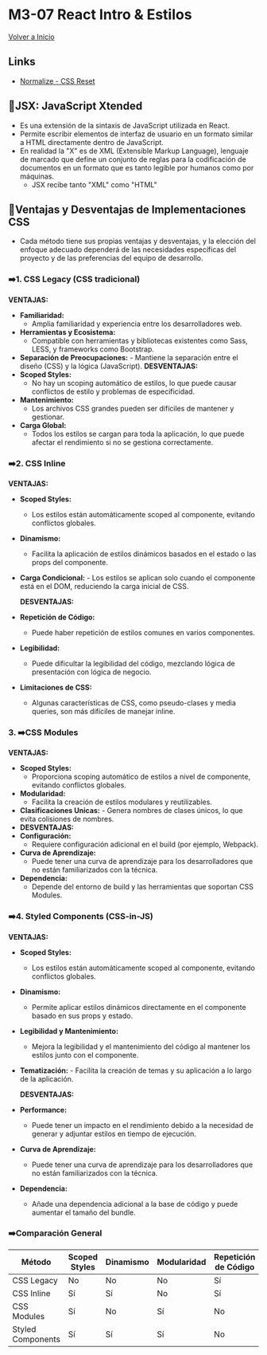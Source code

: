 # M3-07 React Intro & Estilos

[Volver a Inicio](../README.md)

## Links
- [Normalize - CSS Reset](https://necolas.github.io/normalize.css/)

## 🎯JSX: JavaScript Xtended

- Es una extensión de la sintaxis de JavaScript utilizada en React.
- Permite escribir elementos de interfaz de usuario en un formato similar a HTML directamente dentro de JavaScript.
- En realidad la "X" es de XML (Extensible Markup Language), lenguaje de marcado que define un conjunto de reglas para la codificación de documentos en un formato que es tanto legible por humanos como por máquinas.
  - JSX recibe tanto "XML" como "HTML"

## 🎯Ventajas y Desventajas de Implementaciones CSS

- Cada método tiene sus propias ventajas y desventajas, y la elección del enfoque adecuado dependerá de las necesidades específicas del proyecto y de las preferencias del equipo de desarrollo.

### ➡️1. CSS Legacy (CSS tradicional)

**VENTAJAS:**

- **Familiaridad:**
  - Amplia familiaridad y experiencia entre los desarrolladores web.
- **Herramientas y Ecosistema:**
  - Compatible con herramientas y bibliotecas existentes como Sass, LESS, y frameworks como Bootstrap.
- **Separación de Preocupaciones:** - Mantiene la separación entre el diseño (CSS) y la lógica (JavaScript).
  **DESVENTAJAS:**
- **Scoped Styles:**
  - No hay un scoping automático de estilos, lo que puede causar conflictos de estilo y problemas de especificidad.
- **Mantenimiento:**
  - Los archivos CSS grandes pueden ser difíciles de mantener y gestionar.
- **Carga Global:**
  - Todos los estilos se cargan para toda la aplicación, lo que puede afectar el rendimiento si no se gestiona correctamente.

### ➡️2. CSS Inline

**VENTAJAS:**

- **Scoped Styles:**
  - Los estilos están automáticamente scoped al componente, evitando conflictos globales.
- **Dinamismo:**
  - Facilita la aplicación de estilos dinámicos basados en el estado o las props del componente.
- **Carga Condicional:** - Los estilos se aplican solo cuando el componente está en el DOM, reduciendo la carga inicial de CSS.

  **DESVENTAJAS:**

- **Repetición de Código:**
  - Puede haber repetición de estilos comunes en varios componentes.
- **Legibilidad:**
  - Puede dificultar la legibilidad del código, mezclando lógica de presentación con lógica de negocio.
- **Limitaciones de CSS:**
  - Algunas características de CSS, como pseudo-clases y media queries, son más difíciles de manejar inline.

### 3. ➡️CSS Modules

**VENTAJAS:**

- **Scoped Styles:**
  - Proporciona scoping automático de estilos a nivel de componente, evitando conflictos globales.
- **Modularidad:**
  - Facilita la creación de estilos modulares y reutilizables.
- **Clasificaciones Unicas:** - Genera nombres de clases únicos, lo que evita colisiones de nombres.
- **DESVENTAJAS:**
- **Configuración:**
  - Requiere configuración adicional en el build (por ejemplo, Webpack).
- **Curva de Aprendizaje:**
  - Puede tener una curva de aprendizaje para los desarrolladores que no están familiarizados con la técnica.
- **Dependencia:**
  - Depende del entorno de build y las herramientas que soportan CSS Modules.

### ➡️4. Styled Components (CSS-in-JS)

**VENTAJAS:**

- **Scoped Styles:**
  - Los estilos están automáticamente scoped al componente, evitando conflictos globales.
- **Dinamismo:**
  - Permite aplicar estilos dinámicos directamente en el componente basado en sus props y estado.
- **Legibilidad y Mantenimiento:**
  - Mejora la legibilidad y el mantenimiento del código al mantener los estilos junto con el componente.
- **Tematización:** - Facilita la creación de temas y su aplicación a lo largo de la aplicación.

  **DESVENTAJAS:**

- **Performance:**
  - Puede tener un impacto en el rendimiento debido a la necesidad de generar y adjuntar estilos en tiempo de ejecución.
- **Curva de Aprendizaje:**
  - Puede tener una curva de aprendizaje para los desarrolladores que no están familiarizados con la técnica.
- **Dependencia:**
  - Añade una dependencia adicional a la base de código y puede aumentar el tamaño del bundle.

### ➡️Comparación General

| Método            | Scoped Styles | Dinamismo | Modularidad | Repetición de Código | Curva de Aprendizaje | Rendimiento | Herramientas y Ecosistema |
| ----------------- | ------------- | --------- | ----------- | -------------------- | -------------------- | ----------- | ------------------------- |
| CSS Legacy        | No            | No        | No          | Sí                   | Baja                 | Bueno       | Alta                      |
| CSS Inline        | Sí            | Sí        | No          | Sí                   | Baja                 | Bueno       | Baja                      |
| CSS Modules       | Sí            | No        | Sí          | No                   | Media                | Bueno       | Media                     |
| Styled Components | Sí            | Sí        | Sí          | No                   | Media/Alta           | Regular     | Alta                      |
